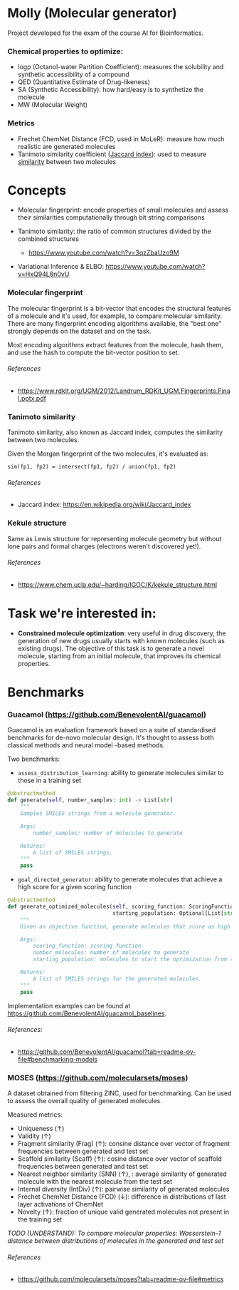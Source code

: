 # Molly (Molecular generator)

Project developed for the exam of the course AI for Bioinformatics.

### Chemical properties to optimize:

- logp (Octanol-water Partition Coefficient): measures the solubility and synthetic accessibility of a compound
- QED (Quantitative Estimate of Drug-likeness)
- SA (Synthetic Accessibility): how hard/easy is to synthetize the molecule
- MW (Molecular Weight)

### Metrics

- Frechet ChemNet Distance (FCD, used in MoLeR): measure how much realistic are generated molecules
- Tanimoto similarity coefficient ([Jaccard index](https://en.wikipedia.org/wiki/Jaccard_index)): used to
  measure [similarity](https://en.wikipedia.org/wiki/Chemical_similarity) between two molecules

# Concepts

- Molecular fingerprint: encode properties of small molecules and assess their similarities computationally through bit
  string comparisons
- Tanimoto similarity: the ratio of common structures divided by the combined structures
    - https://www.youtube.com/watch?v=3qzZbaUzo9M

- Variational Inference & ELBO: https://www.youtube.com/watch?v=HxQ94L8n0vU

### Molecular fingerprint

The molecular fingerprint is a bit-vector that encodes the structural features of a molecule and it's used, for example,
to compare molecular similarity.
There are many fingerprint encoding algorithms available, the "best one" strongly depends on the dataset and on the
task.

Most encoding algorithms extract features from the molecule, hash them, and use the hash to compute the bit-vector
position to set.

###### References

- https://www.rdkit.org/UGM/2012/Landrum_RDKit_UGM.Fingerprints.Final.pptx.pdf

### Tanimoto similarity

Tanimoto similarity, also known as Jaccard index, computes the similarity between two molecules.

Given the Morgan fingerprint of the two molecules, it's evaluated as:

```
sim(fp1, fp2) = intersect(fp1, fp2) / union(fp1, fp2)
```

###### References

- Jaccard index: https://en.wikipedia.org/wiki/Jaccard_index

### Kekule structure

Same as Lewis structure for representing molecule geometry but without lone pairs and formal charges (electrons weren't
discovered yet!).

###### References

- https://www.chem.ucla.edu/~harding/IGOC/K/kekule_structure.html

# Task we're interested in:

- **Constrained molecule optimization**: very useful in drug discovery, the generation of new drugs usually starts with
  known molecules (such as existing drugs). The objective of this task is to generate a novel molecule, starting from an
  initial molecule, that improves its chemical properties.

# Benchmarks

### Guacamol (https://github.com/BenevolentAI/guacamol)

Guacamol is an evaluation framework based on a suite of standardised benchmarks for de-novo molecular design.
It's thought to assess both classical methods and neural model -based methods.

Two benchmarks:

- `assess_distribution_learning`: ability to generate molecules similar to those in a training set

```py
@abstractmethod
def generate(self, number_samples: int) -> List[str]
    """
    Samples SMILES strings from a molecule generator.

    Args:
        number_samples: number of molecules to generate

    Returns:
        A list of SMILES strings.
    """
    pass
```

- `goal_directed_generator`: ability to generate molecules that achieve a high score for a given scoring function

```py
@abstractmethod
def generate_optimized_molecules(self, scoring_function: ScoringFunction, number_molecules: int,
                                 starting_population: Optional[List[str]] = None) -> List[str]:
    """
    Given an objective function, generate molecules that score as high as possible.

    Args:
        scoring_function: scoring function
        number_molecules: number of molecules to generate
        starting_population: molecules to start the optimization from (optional)

    Returns:
        A list of SMILES strings for the generated molecules.
    """
    pass
```

Implementation examples can be found at https://github.com/BenevolentAI/guacamol_baselines.

###### References:

- https://github.com/BenevolentAI/guacamol?tab=readme-ov-file#benchmarking-models

### MOSES (https://github.com/molecularsets/moses)

A dataset obtained from filtering ZINC, used for benchmarking. Can be used to assess the overall quality of generated
molecules.

Measured metrics:

- Uniqueness (↑)
- Validity (↑)
- Fragment similarity (Frag) (↑): consine distance over vector of fragment frequencies between generated and test set
- Scaffold similarity (Scaff) (↑): cosine distance over vector of scaffold frequencies between generated and test set
- Nearest neighbor similarity (SNN) (↑), : average similarity of generated molecule with the nearest molecule from the
  test set
- Internal diversity (IntDiv) (↑): pairwise similarity of generated molecules
- Fréchet ChemNet Distance (FCD) (↓): difference in distributions of last layer activations of ChemNet
- Novelty (↑): fraction of unique valid generated molecules not present in the training set

_TODO (UNDERSTAND): To compare molecular properties: Wasserstein-1 distance between distributions of molecules in the
generated and test set_

###### References

- https://github.com/molecularsets/moses?tab=readme-ov-file#metrics

